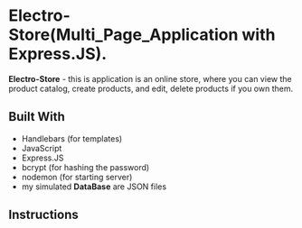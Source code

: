 # Electro-Store(Multi_Page_Application with Express.JS). 

**Electro-Store** - this is application is an online store, where you can view the product catalog, create products, and edit, delete products if you own them.

## Built With 
  - Handlebars (for templates)
  - JavaScript
  - Express.JS
  - bcrypt (for hashing the password)
  - nodemon (for starting server)
  - my simulated **DataBase** are JSON files

## Instructions









